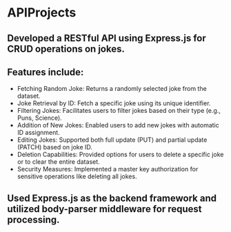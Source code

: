 # APIProjects
<h2>Developed a RESTful API using Express.js for CRUD operations on jokes.</h2>
<h2>Features include:</h2>
<ul>
  <li>Fetching Random Joke: Returns a randomly selected joke from the dataset.</li>
  <li>Joke Retrieval by ID: Fetch a specific joke using its unique identifier.</li>
  <li>Filtering Jokes: Facilitates users to filter jokes based on their type (e.g., Puns, Science).</li>
  <li>Addition of New Jokes: Enabled users to add new jokes with automatic ID assignment.</li>
  <li>Editing Jokes: Supported both full update (PUT) and partial update (PATCH) based on joke ID.</li>
  <li>Deletion Capabilities: Provided options for users to delete a specific joke or to clear the entire dataset. </li>
  <li>Security Measures: Implemented a master key authorization for sensitive operations like deleting all jokes. </li>
</ul>
<h2>Used Express.js as the backend framework and utilized body-parser middleware for request processing.</h2>
